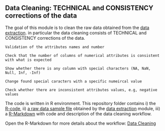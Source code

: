 
## Data Cleaning: TECHNICAL and CONSISTENCY corrections of the data

The goal of this module is to clean the raw data obtained from the [data extraction](/2_data_extraction). in particular the data cleaning consists of TECHNICAL and CONSISTENCY corrections of the data. 

    Validation of the attributes names and number

    Check that the number of columns of numerical attributes is consistent with what is expected

    Show whether there is any column with special characters (NA, NaN, Null, Inf, -Inf)

    Change found special caracters with a specific numeircal value

    Check whether there are inconsistent attributes values, e.g, negative values

The code is written in R environment. This repository folder contains i) the [R-code](data_cleaning.rmd), ii) [a raw data sample file](/raq_data_sample.txt) obtained by the [data extraction](/Data_Extraction) module, iii) a [R-Markdown](https://cdn.rawgit.com/rempic/High-Throughput-Screening/master/DATA_MANAGMENT/data_cleaning.html) with code and description of the data cleaning workflow.  

Open the R-Markdown for more details about the workflow: [Data Cleaning](https://cdn.rawgit.com/rempic/THigh-Throughput-Screening/master/DATA_MANAGMENT//data_cleaning.html)
